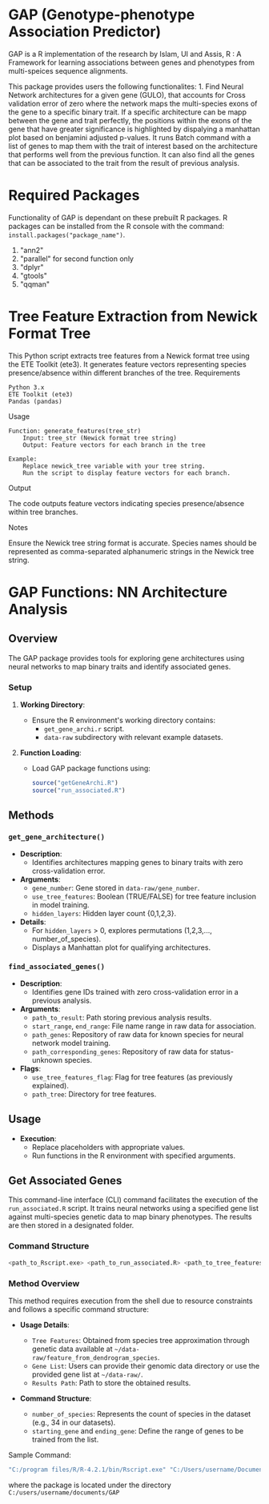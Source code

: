 # GAP (Genotype-phenotype Association Predictor)

GAP is a R implementation of the research by Islam, UI and Assis, R : A Framework for learning associations between genes and phenotypes from multi-speices sequence alignments.

This package provides users the following functionalites: 1. Find Neural Network architectures for a given gene (GULO), that accounts for Cross validation error of zero where the network maps the multi-species exons of the gene to a specific binary trait. If a specific architecture can be mapp between the gene and trait perfectly, the positions within the exons of the gene that have greater significance is highlighted by dispalying a manhattan plot based on benjamini adjusted p-values. It runs Batch command with a list of genes to map them with the trait of interest based on the architecture that performs well from the previous function. It can also find all the genes that can be associated to the trait from the result of previous analysis.

# Required Packages

Functionality of GAP is dependant on these prebuilt R packages. R packages can be installed from the R console with the command: `install.packages("package_name")`.

1.  "ann2"
2.  "parallel" for second function only
3.  "dplyr"
4.  "gtools"
5.  "qqman"

# Tree Feature Extraction from Newick Format Tree
This Python script extracts tree features from a Newick format tree using the ETE Toolkit (ete3). It generates feature vectors representing species presence/absence within different branches of the tree.
Requirements

    Python 3.x
    ETE Toolkit (ete3)
    Pandas (pandas)

Usage

    Function: generate_features(tree_str)
        Input: tree_str (Newick format tree string)
        Output: Feature vectors for each branch in the tree

    Example:
        Replace newick_tree variable with your tree string.
        Run the script to display feature vectors for each branch.

Output

The code outputs feature vectors indicating species presence/absence within tree branches.

Notes

Ensure the Newick tree string format is accurate.
Species names should be represented as comma-separated alphanumeric strings in the Newick tree string.

# GAP Functions: NN Architecture Analysis

## Overview

The GAP package provides tools for exploring gene architectures using neural networks to map binary traits and identify associated genes.

### Setup

1. **Working Directory**:
   - Ensure the R environment's working directory contains:
     - `get_gene_archi.r` script.
     - `data-raw` subdirectory with relevant example datasets.

2. **Function Loading**:
   - Load GAP package functions using:
     ```R
     source("getGeneArchi.R")
     source("run_associated.R")
     ```

## Methods

### `get_gene_architecture()`

- **Description**:
  - Identifies architectures mapping genes to binary traits with zero cross-validation error.
- **Arguments**:
  - `gene_number`: Gene stored in `data-raw/gene_number`.
  - `use_tree_features`: Boolean (TRUE/FALSE) for tree feature inclusion in model training.
  - `hidden_layers`: Hidden layer count {0,1,2,3}.
- **Details**:
  - For `hidden_layers` > 0, explores permutations (1,2,3,..., number_of_species).
  - Displays a Manhattan plot for qualifying architectures.

### `find_associated_genes()`

- **Description**:
  - Identifies gene IDs trained with zero cross-validation error in a previous analysis.
- **Arguments**:
  - `path_to_result`: Path storing previous analysis results.
  - `start_range`, `end_range`: File name range in raw data for association.
  - `path_genes`: Repository of raw data for known species for neural network model training.
  - `path_corresponding_genes`: Repository of raw data for status-unknown species.
- **Flags**:
  - `use_tree_features_flag`: Flag for tree features (as previously explained).
  - `path_tree`: Directory for tree features.

## Usage

- **Execution**:
  - Replace placeholders with appropriate values.
  - Run functions in the R environment with specified arguments.

## Get Associated Genes

This command-line interface (CLI) command facilitates the execution of the `run_associated.R` script. It trains neural networks using a specified gene list against multi-species genetic data to map binary phenotypes. The results are then stored in a designated folder.

### Command Structure

```bash
<path_to_Rscript.exe> <path_to_run_associated.R> <path_to_tree_features> <path_to_gene_list> <path_to_results_folder> <path_to_corresponding_genes> number_of_species hidden_layers use_tree_features_flag starting_gene ending_gene
```
### Method Overview

This method requires execution from the shell due to resource constraints and follows a specific command structure:

- **Usage Details**:
  - `Tree Features`: Obtained from species tree approximation through genetic data available at `~/data-raw/feature_from_dendrogram_species`.
  - `Gene List`: Users can provide their genomic data directory or use the provided gene list at `~/data-raw/`.
  - `Results Path`: Path to store the obtained results.

- **Command Structure**:
  - `number_of_species`: Represents the count of species in the dataset (e.g., 34 in our datasets).
  - `starting_gene` and `ending_gene`: Define the range of genes to be trained from the list.





Sample Command:
```bash 
"C:/program files/R/R-4.2.1/bin/Rscript.exe" "C:/Users/username/Documents/GAP/R/run_associated.R" "C:/Users/username/Documents/GAP/data-raw/feature_from_dendrogram_species" "C:/Users/username/Documents/GAP/data-raw/known_genes/" "C:/Users/username/Documents/GAP/data-raw/unknown_genes/" "D:/results/" 34 0 FALSE 21030 21040.
```
where the package is located under the directory `C:/users/username/documents/GAP`
